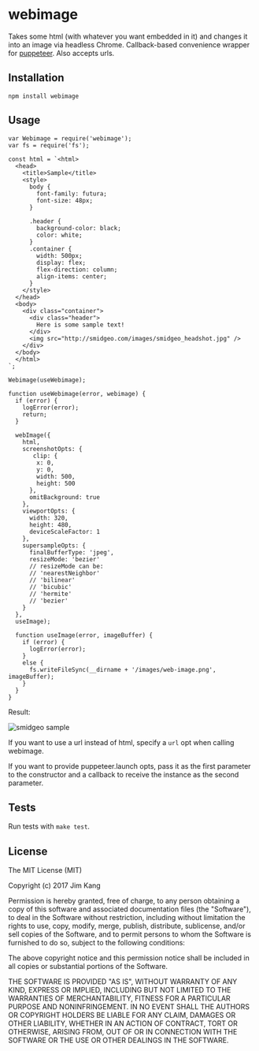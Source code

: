webimage
==================

Takes some html (with whatever you want embedded in it) and changes it into an image via headless Chrome. Callback-based convenience wrapper for [puppeteer](https://github.com/GoogleChrome/puppeteer). Also accepts urls.

Installation
------------

    npm install webimage

Usage
-----

    var Webimage = require('webimage');
    var fs = require('fs');

    const html = `<html>
      <head>
        <title>Sample</title>
        <style>
          body {
            font-family: futura;
            font-size: 48px;
          }

          .header {
            background-color: black;
            color: white;
          }
          .container {
            width: 500px;
            display: flex;
            flex-direction: column;
            align-items: center;
          }
        </style>
      </head>
      <body>
        <div class="container">
          <div class="header">
            Here is some sample text!
          </div>
          <img src="http://smidgeo.com/images/smidgeo_headshot.jpg" />
        </div>
      </body>
      </html>
    `;

    Webimage(useWebimage);

    function useWebimage(error, webimage) {
      if (error) {
        logError(error);
        return;
      }

      webImage({
        html,
        screenshotOpts: {
           clip: {
            x: 0,
            y: 0,
            width: 500,
            height: 500
          },
          omitBackground: true
        },
        viewportOpts: {
          width: 320,
          height: 480,
          deviceScaleFactor: 1
        },
        supersampleOpts: {
          finalBufferType: 'jpeg',
          resizeMode: 'bezier'
          // resizeMode can be:
          // 'nearestNeighbor'
          // 'bilinear'
          // 'bicubic'
          // 'hermite'
          // 'bezier'
        } 
      },
      useImage);

      function useImage(error, imageBuffer) {
        if (error) {
          logError(error);
        }
        else {
          fs.writeFileSync(__dirname + '/images/web-image.png', imageBuffer);
        }
      }
    }

Result:

![smidgeo sample](https://user-images.githubusercontent.com/324298/34311923-912e0406-e72e-11e7-8d76-437f52e03476.png)

If you want to use a url instead of html, specify a `url` opt when calling webimage.

If you want to provide puppeteer.launch opts, pass it as the first parameter to the constructor and a callback to receive the instance as the second parameter.

Tests
-----

Run tests with `make test`.

License
-------

The MIT License (MIT)

Copyright (c) 2017 Jim Kang

Permission is hereby granted, free of charge, to any person obtaining a copy
of this software and associated documentation files (the "Software"), to deal
in the Software without restriction, including without limitation the rights
to use, copy, modify, merge, publish, distribute, sublicense, and/or sell
copies of the Software, and to permit persons to whom the Software is
furnished to do so, subject to the following conditions:

The above copyright notice and this permission notice shall be included in
all copies or substantial portions of the Software.

THE SOFTWARE IS PROVIDED "AS IS", WITHOUT WARRANTY OF ANY KIND, EXPRESS OR
IMPLIED, INCLUDING BUT NOT LIMITED TO THE WARRANTIES OF MERCHANTABILITY,
FITNESS FOR A PARTICULAR PURPOSE AND NONINFRINGEMENT. IN NO EVENT SHALL THE
AUTHORS OR COPYRIGHT HOLDERS BE LIABLE FOR ANY CLAIM, DAMAGES OR OTHER
LIABILITY, WHETHER IN AN ACTION OF CONTRACT, TORT OR OTHERWISE, ARISING FROM,
OUT OF OR IN CONNECTION WITH THE SOFTWARE OR THE USE OR OTHER DEALINGS IN
THE SOFTWARE.
